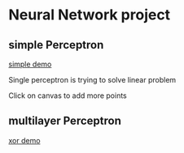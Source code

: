# Neural Network project

## simple Perceptron

[simple demo](https://bigjey.github.io/neural_network/simple.html)

Single perceptron is trying to solve linear problem

Click on canvas to add more points

## multilayer Perceptron

[xor demo](https://bigjey.github.io/neural_network/xor.html)

